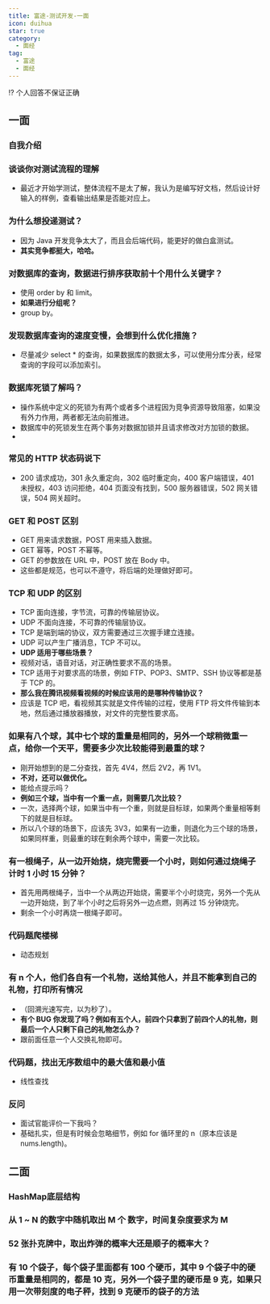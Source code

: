 ```yaml
---
title: 富途-测试开发-一面
icon: duihua
star: true
category:
  - 面经
tag:
  - 富途
  - 面经
---
```


⁉️ 个人回答不保证正确

## 一面

### 自我介绍

### 谈谈你对测试流程的理解

- 最近才开始学测试，整体流程不是太了解，我认为是编写好文档，然后设计好输入的样例，查看输出结果是否能对应上。

### 为什么想投递测试？
- 因为 Java 开发竞争太大了，而且会后端代码，能更好的做白盒测试。
- **其实竞争都挺大，哈哈。**

### 对数据库的查询，数据进行排序获取前十个用什么关键字？
- 使用 order by 和 limit。
- **如果进行分组呢？**
- group by。

### 发现数据库查询的速度变慢，会想到什么优化措施？

- 尽量减少 select * 的查询，如果数据库的数据太多，可以使用分库分表，经常查询的字段可以添加索引。

### 数据库死锁了解吗？

- 操作系统中定义的死锁为有两个或者多个进程因为竞争资源导致阻塞，如果没有外力作用，两者都无法向前推进。
- 数据库中的死锁发生在两个事务对数据加锁并且请求修改对方加锁的数据。
- 
### 常见的 HTTP 状态码说下

- 200 请求成功，301 永久重定向，302 临时重定向，400 客户端错误，401 未授权，403 访问拒绝，404 页面没有找到，500 服务器错误，502 网关错误，504 网关超时。

### GET 和 POST 区别

- GET 用来请求数据，POST 用来插入数据。
- GET 幂等，POST 不幂等。
- GET 的参数放在 URL 中，POST 放在 Body 中。
- 这些都是规范，也可以不遵守，将后端的处理做好即可。

### TCP 和 UDP 的区别

- TCP 面向连接，字节流，可靠的传输层协议。
- UDP 不面向连接，不可靠的传输层协议。
- TCP 是端到端的协议，双方需要通过三次握手建立连接。
- UDP 可以产生广播消息，TCP 不可以。
- **UDP 适用于哪些场景？**
- 视频对话，语音对话，对正确性要求不高的场景。
- TCP 适用于对要求高的场景，例如 FTP、POP3、SMTP、SSH 协议等都是基于 TCP 的。
- **那么我在腾讯视频看视频的时候应该用的是哪种传输协议？**
- 应该是 TCP 吧，看视频其实就是文件传输的过程，使用 FTP 将文件传输到本地，然后通过播放器播放，对文件的完整性要求高。

### 如果有八个球，其中七个球的重量是相同的，另外一个球稍微重一点，给你一个天平，需要多少次比较能得到最重的球？

- 刚开始想到的是二分查找，首先 4V4，然后 2V2，再 1V1。
- **不对，还可以做优化。**
- 能给点提示吗？
- **例如三个球，当中有一个重一点，则需要几次比较？**
- 一次，选择两个球，如果当中有一个重，则就是目标球，如果两个重量相等剩下的就是目标球。
- 所以八个球的场景下，应该先 3V3，如果有一边重，则退化为三个球的场景，如果同样重，则最重的球在剩余两个球中，需要一次比较。

### 有一根绳子，从一边开始烧，烧完需要一个小时，则如何通过烧绳子计时 1 小时 15 分钟？
- 首先用两根绳子，当中一个从两边开始烧，需要半个小时烧完，另外一个先从一边开始烧，到了半个小时之后将另外一边点燃，则再过 15 分钟烧完。
- 剩余一个小时再烧一根绳子即可。

### 代码题爬楼梯

- 动态规划

### 有 n 个人，他们各自有一个礼物，送给其他人，并且不能拿到自己的礼物，打印所有情况

- （回溯光速写完，以为秒了）。
- **有个 BUG 你发现了吗？例如有五个人，前四个只拿到了前四个人的礼物，则最后一个人只剩下自己的礼物怎么办？**
- 跟前面任意一个人交换礼物即可。

### 代码题，找出无序数组中的最大值和最小值

- 线性查找 

### 反问

- 面试官能评价一下我吗？
- 基础扎实，但是有时候会忽略细节，例如 for 循环里的 n（原本应该是 nums.length)。

## 二面

### HashMap底层结构

### 从 1 ~ N 的数字中随机取出 M 个 数字，时间复杂度要求为 M

### 52 张扑克牌中，取出炸弹的概率大还是顺子的概率大？

### 有 10 个袋子，每个袋子里面都有 100 个硬币，其中 9 个袋子中的硬币重量是相同的，都是 10 克，另外一个袋子里的硬币是 9 克，如果只用一次带刻度的电子秤，找到 9 克硬币的袋子的方法
